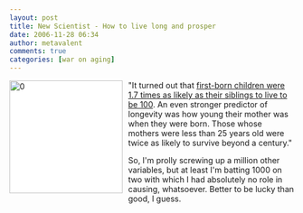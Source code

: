 ```yaml
---
layout: post
title: New Scientist - How to live long and prosper
date: 2006-11-28 06:34
author: metavalent
comments: true
categories: [war on aging]
---
```

<!--Lead Photo --><a href="http://www.newscientist.com/channel/health/mg19225795.500-how-to-live-long-and-prosper.html" target="_blank"><img style="float:left;margin:0 10px 10px 0;cursor:pointer;background:white;width:200px;" src="http://img135.imageshack.us/img135/8428/bigthumb2cf6.jpg" border="0" alt="0" align="left" /></a><!-- Commentary -->"It turned out that <a href="http://www.newscientist.com/channel/health/mg19225795.500-how-to-live-long-and-prosper.html">first-born children were 1.7 times as likely as their siblings to live to be 100</a>. An even stronger predictor of longevity was how young their mother was when they were born. Those whose mothers were less than 25 years old were twice as likely to survive beyond a century."

So, I'm prolly screwing up a million other variables, but at least I'm batting 1000 on two with which I had absolutely no role in causing, whatsoever. Better to be lucky than good, I guess.
